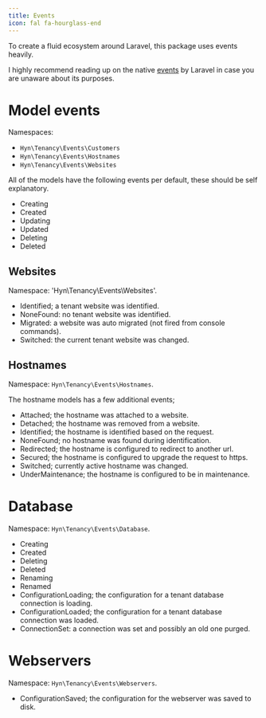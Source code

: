 ```yaml
---
title: Events
icon: fal fa-hourglass-end
---
```


To create a fluid ecosystem around Laravel, this package uses events heavily.

I highly recommend reading up on the native [events][laravel-events] by Laravel
in case you are unaware about its purposes.

# Model events

Namespaces: 

- `Hyn\Tenancy\Events\Customers`
- `Hyn\Tenancy\Events\Hostnames`
- `Hyn\Tenancy\Events\Websites`

All of the models have the following events per default, these should be
self explanatory.

- Creating
- Created
- Updating
- Updated
- Deleting
- Deleted

## Websites

Namespace: 'Hyn\Tenancy\Events\Websites'.

- Identified; a tenant website was identified.
- NoneFound: no tenant website was identified.
- Migrated: a website was auto migrated (not fired from console commands).
- Switched: the current tenant website was changed.

## Hostnames

Namespace: `Hyn\Tenancy\Events\Hostnames`.

The hostname models has a few additional events;

- Attached; the hostname was attached to a website.
- Detached; the hostname was removed from a website.
- Identified; the hostname is identified based on the request.
- NoneFound; no hostname was found during identification.
- Redirected; the hostname is configured to redirect to another url.
- Secured; the hostname is configured to upgrade the request to https.
- Switched; currently active hostname was changed.
- UnderMaintenance; the hostname is configured to be in maintenance.

# Database

Namespace: `Hyn\Tenancy\Events\Database`.

- Creating
- Created
- Deleting
- Deleted
- Renaming
- Renamed
- ConfigurationLoading; the configuration for a tenant database connection
is loading.
- ConfigurationLoaded; the configuration for a tenant database connection
was loaded.
- ConnectionSet: a connection was set and possibly an old one purged.

# Webservers

Namespace: `Hyn\Tenancy\Events\Webservers`.

- ConfigurationSaved; the configuration for the webserver was saved to disk.

[laravel-events]: https://laravel.com/docs/5.6/events
